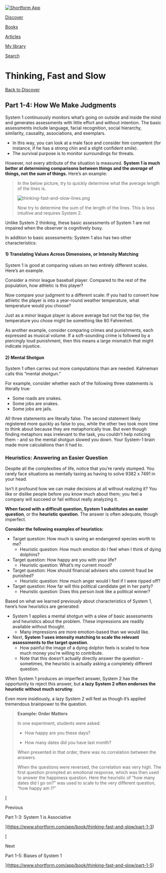 [![Shortform App](https://www.shortform.com/img/logo-dark.70c1b072.svg)](https://www.shortform.com/app)

[Discover](https://www.shortform.com/app)

[Books](https://www.shortform.com/app/books)

[Articles](https://www.shortform.com/app/articles)

[My library](https://www.shortform.com/app/library)

[Search](https://www.shortform.com/app/search)

# Thinking, Fast and Slow

[Back to Discover](https://www.shortform.com/app)

## Part 1-4: How We Make Judgments

System 1 continuously monitors what’s going on outside and inside the mind and generates assessments with little effort and without intention. The basic assessments include language, facial recognition, social hierarchy, similarity, causality, associations, and exemplars.

- In this way, you can look at a male face and consider him competent (for instance, if he has a strong chin and a slight confident smile).
- The survival purpose is to monitor surroundings for threats.

However, not every attribute of the situation is measured. **System 1 is much better at determining comparisons between things and the _average_ of things, not the _sum_ of things.** Here’s an example:

> In the below picture, try to quickly determine what the average length of the lines is.
> 
> ![thinking-fast-and-slow-lines.png](https://media.shortform.com/images/thinking-fast-and-slow-lines.png)
> 
> Now try to determine the sum of the length of the lines. This is less intuitive and requires System 2.

Unlike System 2 thinking, these basic assessments of System 1 are not impaired when the observer is cognitively busy.

In addition to basic assessments: System 1 also has two other characteristics:

#### 1) Translating Values Across Dimensions, or Intensity Matching

System 1 is good at comparing values on two entirely different scales. Here’s an example.

Consider a minor league baseball player. Compared to the rest of the population, how athletic is this player?

Now compare your judgment to a different scale: If you had to convert how athletic the player is into a year-round weather temperature, what temperature would you choose?

Just as a minor league player is above average but not the top tier, the temperature you chose might be something like 80 Fahrenheit.

As another example, consider comparing crimes and punishments, each expressed as musical volume. If a soft-sounding crime is followed by a piercingly loud punishment, then this means a large mismatch that might indicate injustice.

#### 2) Mental Shotgun

System 1 often carries out more computations than are needed. Kahneman calls this “mental shotgun.”

For example, consider whether each of the following three statements is literally true:

- Some roads are snakes.
- Some jobs are snakes.
- Some jobs are jails.

All three statements are literally false. The second statement likely registered more quickly as false to you, while the other two took more time to think about because they are metaphorically true. But even though finding metaphors was irrelevant to the task, you couldn’t help noticing them - and so the mental shotgun slowed you down. Your System-1 brain made more calculations than it had to.

### Heuristics: Answering an Easier Question

Despite all the complexities of life, notice that you’re rarely stumped. You rarely face situations as mentally taxing as having to solve 9382 x 7491 in your head.

Isn’t it profound how we can make decisions at all without realizing it? You like or dislike people before you know much about them; you feel a company will succeed or fail without really analyzing it.

**When faced with a difficult question, System 1 substitutes an easier question**, or the **heuristic question**. The answer is often adequate, though imperfect.

**Consider the following examples of heuristics:**

- Target question: How much is saving an endangered species worth to me?
    - Heuristic question: How much emotion do I feel when I think of dying dolphins?
- Target question: How happy are you with your life?
    - Heuristic question: What’s my current mood?
- Target question: How should financial advisers who commit fraud be punished?
    - Heuristic question: How much anger would I feel if I were ripped off?
- Target question: How far will this political candidate get in her party?
    - Heuristic question: Does this person _look_ like a political winner?

Based on what we learned previously about characteristics of System 1, here’s how heuristics are generated:

- System 1 applies a mental shotgun with a slew of basic assessments and heuristics about the problem. These impressions are readily available without thought.
    - Many impressions are more emotion-based than we would like.
- Next, **System 1 uses intensity matching to scale the relevant assessments to the target question**.
    - How painful the image of a dying dolphin feels is scaled to how much money you’re willing to contribute.
    - Note that this doesn’t actually directly answer the question - sometimes, the heuristic is actually asking a completely different question.

When System 1 produces an imperfect answer, System 2 has the opportunity to reject this answer, but **a lazy System 2 often endorses the heuristic without much scrutiny**.

Even more insidiously, a lazy System 2 will feel as though it’s applied tremendous brainpower to the question.

> **Example: Order Matters**
> 
> In one experiment, students were asked:
> 
> - How happy are you these days?
>     
> - How many dates did you have last month?
>     
> 
> When presented in that order, there was no correlation between the answers.
> 
> When the questions were reversed, the correlation was very high. The first question prompted an emotional response, which was then used to answer the happiness question. Here the heuristic of “how many dates did I go on?” was used to scale to the very different question, “how happy am I?”

[

Previous

Part 1-3: System 1 is Associative

](https://www.shortform.com/app/book/thinking-fast-and-slow/part-1-3)

[

Next

Part 1-5: Biases of System 1

](https://www.shortform.com/app/book/thinking-fast-and-slow/part-1-5)